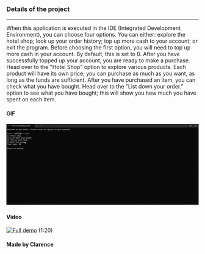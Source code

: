 ### Details of the project
---
When this application is executed in the IDE (Integrated Development Environment), you can choose four options. You can either: explore the hotel shop; look up your order history; top up more cash to your account; or exit the program. Before choosing the first option, you will need to top up more cash in your account. By default, this is set to 0. After you have successfully topped up your account, you are ready to make a purchase. Head over to the "Hotel Shop" option to explore various products. Each product will have its own price; you can purchase as much as you want, as long as the funds are sufficient. After you have purchased an item, you can check what you have bought. Head over to the "List down your order." option to see what you have bought; this will show you how much you have spent on each item.


#### GIF
![Watch the video](https://raw.githubusercontent.com/PositionV2024/Hotel_app/main/ezgif.com-effects.gif)
#### Video
[![Full demo]()](https://youtu.be/_vXoWpodXsI) (1:20)
#### Made by Clarence
